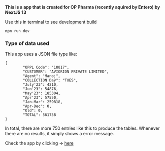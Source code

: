 **This is a app that is created for OP Pharma (recently aquired by Entero) by NextJS 13**

Use this in terminal to see development build
```
npm run dev
```
### Type of data used

This app uses a JSON file type like:
```
{
        "OPPL Code": "10017",
        "CUSTOMER": "AVIORION PRIVATE LIMITED",
        "Agent": "Manoj",
        "COLLECTION Day": "TUES",
        "July'23": 4210,
        "Jun'23": 54876,
        "May'23": 185304,
        "Apr'23": 57550,
        "Jan-Mar": 259818,
        "Apr-Dec": 0,
        "Old": 0,
        "TOTAL": 561758
}
```
In total, there are more 750 entries like this to produce the tables.
Whenever there are no results, it simply shows a error message.

Check the app by clicking -> [here](https://collection-tracker-mu.vercel.app/)
    